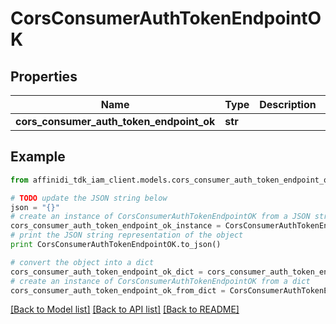 # CorsConsumerAuthTokenEndpointOK

## Properties

| Name                                     | Type    | Description | Notes      |
| ---------------------------------------- | ------- | ----------- | ---------- |
| **cors_consumer_auth_token_endpoint_ok** | **str** |             | [optional] |

## Example

```python
from affinidi_tdk_iam_client.models.cors_consumer_auth_token_endpoint_ok import CorsConsumerAuthTokenEndpointOK

# TODO update the JSON string below
json = "{}"
# create an instance of CorsConsumerAuthTokenEndpointOK from a JSON string
cors_consumer_auth_token_endpoint_ok_instance = CorsConsumerAuthTokenEndpointOK.from_json(json)
# print the JSON string representation of the object
print CorsConsumerAuthTokenEndpointOK.to_json()

# convert the object into a dict
cors_consumer_auth_token_endpoint_ok_dict = cors_consumer_auth_token_endpoint_ok_instance.to_dict()
# create an instance of CorsConsumerAuthTokenEndpointOK from a dict
cors_consumer_auth_token_endpoint_ok_from_dict = CorsConsumerAuthTokenEndpointOK.from_dict(cors_consumer_auth_token_endpoint_ok_dict)
```

[[Back to Model list]](../README.md#documentation-for-models) [[Back to API list]](../README.md#documentation-for-api-endpoints) [[Back to README]](../README.md)
